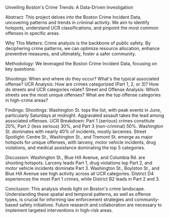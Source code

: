 Unveiling Boston's Crime Trends: A Data-Driven Investigation

Abstract: This project delves into the Boston Crime Incident Data, uncovering patterns and trends in criminal activity. We aim to identify hotspots, understand UCR classifications, and pinpoint the most common offenses in specific areas.

Why This Matters: Crime analysis is the backbone of public safety. By deciphering crime patterns, we can optimize resource allocation, enhance preventive measures, and ultimately, foster a safer community.

Methodology: We leveraged the Boston Crime Incident Data, focusing on key questions:

Shootings: When and where do they occur? What's the typical associated offense?
UCR Analysis: How are crimes categorized (Part 1, 2, or 3)? How do streets and UCR categories relate?
Street and Offense Analysis: Which streets see the most unique offenses? What are the top offense categories in high-crime areas?

Findings:
Shootings: Washington St. tops the list, with peak events in June, particularly Saturdays at midnight. Aggravated assault takes the lead among associated offenses.
UCR Breakdown: Part 1 (serious) crimes constitute 20%, Part 2 (less serious) 30%, and Part 3 (non-criminal) 50%. Washington St. dominates with nearly 40% of incidents, mostly larcenies.
Street Spotlight: Centre St., Washington St., and Tremont St. emerge as major hotspots for unique offenses, with larceny, motor vehicle incidents, drug violations, and medical assistance dominating the top 5 categories.

Discussion:
Washington St., Blue Hill Avenue, and Columbia Rd. are shooting hotspots.
Larceny leads Part 1, drug violations top Part 2, and motor vehicle incidents dominate Part 3.
Washington St., Boylston St., and Blue Hill Avenue see high activity across all UCR categories.
District D4 experiences the most Part 1 crimes, while District B2 leads in Part 2 and 3.

Conclusion: This analysis sheds light on Boston's crime landscape. Understanding these spatial and temporal patterns, as well as offense types, is crucial for informing law enforcement strategies and community-based safety initiatives. Future research and collaboration are necessary to implement targeted interventions in high-risk areas.

